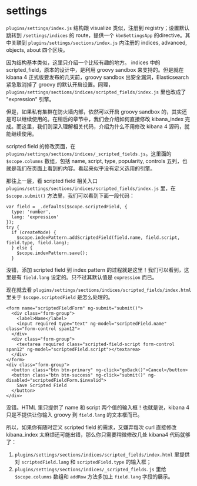 # settings

`plugins/settings/index.js` 结构跟 visualize 类似，注册到 registry；设置默认跳转到 `/settings/indices` 的 route，提供一个 `kbnSettingsApp` 的directive。其中关联到 `plugins/settings/sections/index.js` 内注册的 indices, advanced, objects, about 四个区块。

因为结构基本类似，这里只介绍一个比较有趣的地方。 indices 中的 scripted_field，原本的设计中，是利用 groovy sandbox 来支持的。但是就在 kibana 4 正式版要发布的几天前，groovy sandbox 出安全漏洞，Elasticsearch 紧急取消掉了 groovy 的默认开启设置。同理，`plugins/settings/sections/indices/scripted_fields/index.js` 里也改成了 "expression" 引擎。

但是，如果私有集群在防火墙内部，依然可以开启 groovy sandbox 的，其实还是可以继续使用的。在稍后的章节中，我们会介绍如何直接修改 kibana_index 完成。而这里，我们则深入理解相关代码，介绍为什么不用修改 kibana 4 源码，就能继续使用。

scripted field 的修改页面，在 `plugins/settings/sections/indices/_scripted_fields.js`。这里面的 `$scope.columns` 数组，包括 name, script, type, popularity, controls 五列，也就是我们在页面上看到的内容。看起来似乎没有定义选用的引擎。

那往上一层，看 scripted field 相关入口 `plugins/settings/sections/indices/scripted_fields/index.js` 里，在 `$scope.submit()` 方法里，我们可以看到下面一段代码：

```
var field = _.defaults($scope.scriptedField, {
  type: 'number',
  lang: 'expression'
});
try {
  if (createMode) {
    $scope.indexPattern.addScriptedField(field.name, field.script, field.type, field.lang);
  } else {
    $scope.indexPattern.save();
  }
```

没错，添加 scripted field 到 index pattern 的过程就是这里！我们可以看到，这里是有 `field.lang` 设定的。只不过其默认值是 `expression` 而已。

现在就去看 `plugins/settings/sections/indices/scripted_fields/index.html` 里关于 `$scope.scriptedField` 是怎么处理的。

```
<form name="scriptedFieldForm" ng-submit="submit()">
  <div class="form-group">
    <label>Name</label>
    <input required type="text" ng-model="scriptedField.name" class="form-control span12">
  </div>
  <div class="form-group">
    <textarea required class="scripted-field-script form-control span12" ng-model="scriptedField.script"></textarea>
  </div>
</form>
<div class="form-group">
  <button class="btn btn-primary" ng-click="goBack()">Cancel</button>
  <button class="btn btn-success" ng-click="submit()" ng-disabled="scriptedFieldForm.$invalid">
    Save Scripted Field
  </button>
</div>
```

没错。HTML 里只提供了 name 和 script 两个值的输入框！也就是说，kibana 4 只是不提供让你输入 groovy 到 `field.lang` 的文本框而已。

所以，如果你有随时定义 scripted field 的需求，又嫌弃每次 curl 直接修改 kibana_index 太麻烦还可能出错，那么你只需要稍微修改几处 kibana4 代码就够了：

1. `plugins/settings/sections/indices/scripted_fields/index.html` 里提供对 `scriptedField.lang` 和 `scriptedField.type` 的输入框；
2. `plugins/settings/sections/indices/_scripted_fields.js` 里给 `$scope.columns` 数组和 `addRow` 方法多加上 `field.lang` 字段的展示。
